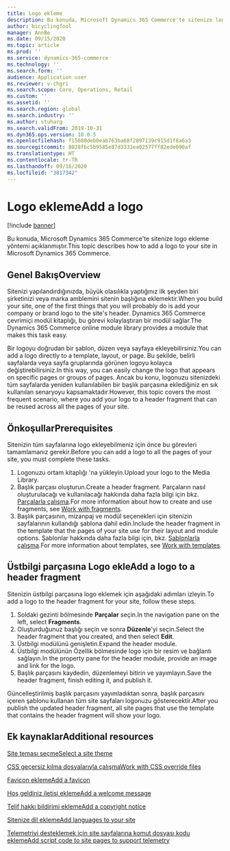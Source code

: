 ```yaml
---
title: Logo ekleme
description: Bu konuda, Microsoft Dynamics 365 Commerce'te sitenize logo ekleme yöntemi açıklanmıştır.
author: bicyclingfool
manager: AnnBe
ms.date: 09/15/2020
ms.topic: article
ms.prod: ''
ms.service: dynamics-365-commerce
ms.technology: ''
ms.search.form: ''
audience: Application user
ms.reviewer: v-chgri
ms.search.scope: Core, Operations, Retail
ms.custom: ''
ms.assetid: ''
ms.search.region: global
ms.search.industry: ''
ms.author: stuharg
ms.search.validFrom: 2019-10-31
ms.dyn365.ops.version: 10.0.5
ms.openlocfilehash: f15680deb0eab763ba68f2897139c915d1f8a6a3
ms.sourcegitcommit: 8028fbc5b9585e87d3331ea02577ff82ede090af
ms.translationtype: HT
ms.contentlocale: tr-TR
ms.lasthandoff: 09/16/2020
ms.locfileid: "3817342"
---
```

# <a name="add-a-logo"></a><span data-ttu-id="e03f1-103">Logo ekleme</span><span class="sxs-lookup"><span data-stu-id="e03f1-103">Add a logo</span></span>

[!include [banner](includes/banner.md)]

<span data-ttu-id="e03f1-104">Bu konuda, Microsoft Dynamics 365 Commerce'te sitenize logo ekleme yöntemi açıklanmıştır.</span><span class="sxs-lookup"><span data-stu-id="e03f1-104">This topic describes how to add a logo to your site in Microsoft Dynamics 365 Commerce.</span></span>

## <a name="overview"></a><span data-ttu-id="e03f1-105">Genel Bakış</span><span class="sxs-lookup"><span data-stu-id="e03f1-105">Overview</span></span>

<span data-ttu-id="e03f1-106">Sitenizi yapılandırdığınızda, büyük olasılıkla yaptığınız ilk şeyden biri şirketinizi veya marka amblemini sitenin başlığına eklemektir.</span><span class="sxs-lookup"><span data-stu-id="e03f1-106">When you build your site, one of the first things that you will probably do is add your company or brand logo to the site's header.</span></span> <span data-ttu-id="e03f1-107">Dynamics 365 Commerce çevrimiçi modül kitaplığı, bu görevi kolaylaştıran bir modül sağlar.</span><span class="sxs-lookup"><span data-stu-id="e03f1-107">The Dynamics 365 Commerce online module library provides a module that makes this task easy.</span></span>

<span data-ttu-id="e03f1-108">Bir logoyu doğrudan bir şablon, düzen veya sayfaya ekleyebilirsiniz.</span><span class="sxs-lookup"><span data-stu-id="e03f1-108">You can add a logo directly to a template, layout, or page.</span></span> <span data-ttu-id="e03f1-109">Bu şekilde, belirli sayfalarda veya sayfa gruplarında görünen logoyu kolayca değiştirebilirsiniz.</span><span class="sxs-lookup"><span data-stu-id="e03f1-109">In this way, you can easily change the logo that appears on specific pages or groups of pages.</span></span> <span data-ttu-id="e03f1-110">Ancak bu konu, logonuzu sitenizdeki tüm sayfalarda yeniden kullanılabilen bir başlık parçasına eklediğiniz en sık kullanılan senaryoyu kapsamaktadır.</span><span class="sxs-lookup"><span data-stu-id="e03f1-110">However, this topic covers the most frequent scenario, where you add your logo to a header fragment that can be reused across all the pages of your site.</span></span>

## <a name="prerequisites"></a><span data-ttu-id="e03f1-111">Önkoşullar</span><span class="sxs-lookup"><span data-stu-id="e03f1-111">Prerequisites</span></span>

<span data-ttu-id="e03f1-112">Sitenizin tüm sayfalarına logo ekleyebilmeniz için önce bu görevleri tamamlamanız gerekir.</span><span class="sxs-lookup"><span data-stu-id="e03f1-112">Before you can add a logo to all the pages of your site, you must complete these tasks.</span></span>

1. <span data-ttu-id="e03f1-113">Logonuzu ortam kitaplığı 'na yükleyin.</span><span class="sxs-lookup"><span data-stu-id="e03f1-113">Upload your logo to the Media Library.</span></span>
1. <span data-ttu-id="e03f1-114">Başlık parçası oluşturun.</span><span class="sxs-lookup"><span data-stu-id="e03f1-114">Create a header fragment.</span></span> <span data-ttu-id="e03f1-115">Parçaların nasıl oluşturulacağı ve kullanılacağı hakkında daha fazla bilgi için bkz. [Parçalarla çalışma](work-with-fragments.md).</span><span class="sxs-lookup"><span data-stu-id="e03f1-115">For more information about how to create and use fragments, see [Work with fragments](work-with-fragments.md).</span></span>
1. <span data-ttu-id="e03f1-116">Başlık parçasının, mizanpaj ve modül seçenekleri için sitenizin sayfalarının kullandığı şablona dahil edin.</span><span class="sxs-lookup"><span data-stu-id="e03f1-116">Include the header fragment in the template that the pages of your site use for their layout and module options.</span></span> <span data-ttu-id="e03f1-117">Şablonlar hakkında daha fazla bilgi için, bkz. [Şablonlarla çalışma](work-with-templates.md).</span><span class="sxs-lookup"><span data-stu-id="e03f1-117">For more information about templates, see [Work with templates](work-with-templates.md).</span></span>

## <a name="add-a-logo-to-a-header-fragment"></a><span data-ttu-id="e03f1-118">Üstbilgi parçasına Logo ekle</span><span class="sxs-lookup"><span data-stu-id="e03f1-118">Add a logo to a header fragment</span></span>

<span data-ttu-id="e03f1-119">Sitenizin üstbilgi parçasına logo eklemek için aşağıdaki adımları izleyin.</span><span class="sxs-lookup"><span data-stu-id="e03f1-119">To add a logo to the header fragment for your site, follow these steps.</span></span>

1. <span data-ttu-id="e03f1-120">Soldaki gezinti bölmesinde **Parçalar** seçin.</span><span class="sxs-lookup"><span data-stu-id="e03f1-120">In the navigation pane on the left, select **Fragments**.</span></span>
1. <span data-ttu-id="e03f1-121">Oluşturduğunuz başlığı seçin ve sonra **Düzenle**'yi seçin.</span><span class="sxs-lookup"><span data-stu-id="e03f1-121">Select the header fragment that you created, and then select **Edit**.</span></span>
1. <span data-ttu-id="e03f1-122">Üstbilgi modülünü genişletin.</span><span class="sxs-lookup"><span data-stu-id="e03f1-122">Expand the header module.</span></span>
1. <span data-ttu-id="e03f1-123">Üstbilgi modülünün Özellik bölmesinde logo için bir resim ve bağlantı sağlayın.</span><span class="sxs-lookup"><span data-stu-id="e03f1-123">In the property pane for the header module, provide an image and link for the logo.</span></span> 
1. <span data-ttu-id="e03f1-124">Başlık parçasını kaydedin, düzenlemeyi bitirin ve yayımlayın.</span><span class="sxs-lookup"><span data-stu-id="e03f1-124">Save the header fragment, finish editing it, and publish it.</span></span>

<span data-ttu-id="e03f1-125">Güncelleştirilmiş başlık parçasını yayımladıktan sonra, başlık parçasını içeren şablonu kullanan tüm site sayfaları logonuzu gösterecektir.</span><span class="sxs-lookup"><span data-stu-id="e03f1-125">After you publish the updated header fragment, all site pages that use the template that contains the header fragment will show your logo.</span></span>

## <a name="additional-resources"></a><span data-ttu-id="e03f1-126">Ek kaynaklar</span><span class="sxs-lookup"><span data-stu-id="e03f1-126">Additional resources</span></span>

[<span data-ttu-id="e03f1-127">Site teması seçme</span><span class="sxs-lookup"><span data-stu-id="e03f1-127">Select a site theme</span></span>](select-site-theme.md)

[<span data-ttu-id="e03f1-128">CSS geçersiz kılma dosyalarıyla çalışma</span><span class="sxs-lookup"><span data-stu-id="e03f1-128">Work with CSS override files</span></span>](css-override-files.md)

[<span data-ttu-id="e03f1-129">Favicon ekleme</span><span class="sxs-lookup"><span data-stu-id="e03f1-129">Add a favicon</span></span>](add-favicon.md)

[<span data-ttu-id="e03f1-130">Hoş geldiniz iletisi ekleme</span><span class="sxs-lookup"><span data-stu-id="e03f1-130">Add a welcome message</span></span>](add-welcome-message.md)

[<span data-ttu-id="e03f1-131">Telif hakkı bildirimi ekleme</span><span class="sxs-lookup"><span data-stu-id="e03f1-131">Add a copyright notice</span></span>](add-copyright-notice.md)

[<span data-ttu-id="e03f1-132">Sitenize dil ekleme</span><span class="sxs-lookup"><span data-stu-id="e03f1-132">Add languages to your site</span></span>](add-languages-to-site.md)

[<span data-ttu-id="e03f1-133">Telemetriyi desteklemek için site sayfalarına komut dosyası kodu ekleme</span><span class="sxs-lookup"><span data-stu-id="e03f1-133">Add script code to site pages to support telemetry</span></span>](add-telemetry.md)

